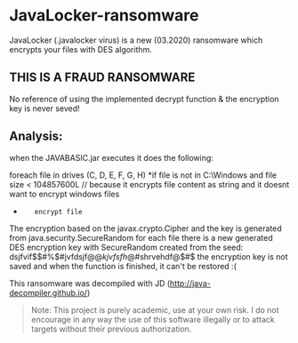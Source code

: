 # JavaLocker-ransomware
JavaLocker (.javalocker virus) is a new (03.2020) ransomware which encrypts your files with DES algorithm.

## THIS IS A FRAUD RANSOMWARE
No reference of using the implemented decrypt function & the encryption key is never seved!

## Analysis:
when the JAVABASIC.jar executes it does the following:

foreach file in drives (C, D, E, F, G, H)
*if file is not in C:\\Windows and file size < 104857600L // because it encrypts file content as string and it doesnt want to encrypt windows files 
+        encrypt file
        
The encryption based on the javax.crypto.Cipher and the key is generated from java.security.SecureRandom
for each file there is a new generated DES encryption key with SecureRandom created from the seed: dsjfvif$$#%$#jvfdsjf@$@kjvfsfh@$#shrvehdf@$#$
the encryption key is not saved and when the function is finished, it can't be restored :(


This ransomware was decompiled with JD (http://java-decompiler.github.io/)

> Note: This project is purely academic, use at your own risk. I do not encourage in any way the use of this software illegally or to attack targets without their previous authorization.
